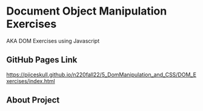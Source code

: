 # Document Object Manipulation Exercises

AKA DOM Exercises using Javascript

## GitHub Pages Link

https://pjiceskull.github.io/n220fall22/5_DomManipulation_and_CSS/DOM_Exercises/index.html

## About Project
